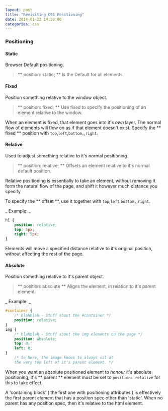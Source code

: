 ```yaml
---
layout: post
title: "Revisiting CSS Positioning"
date: 2014-01-22 14:59:00
categories: css
---
```


### Positioning
#### Static
Browser Default positioning.
> ** position: static; ** 
Is the Default for all elements.

#### Fixed 
Position something relative to the window object.
> ** position: fixed; ** 
Use fixed to specify the positioning of an element relative to the window.

When an element is fixed, that element goes into it's *own* layer. The normal flow of elements will flow on as if that element doesn't exist. 
Specify the ** fixed ** position with `top`,`left`,`bottom,`,`right`.

#### Relative
Used to adjust something relative to it's normal positioning. 
> ** position: relative; ** 
Offsets an element relative to it's normal default position.

Relative positioning is essentially to take an element, without removing it form the natural flow of the page, and shift it however much distance you specify 

To specify the ** offset **, use it together with `top`,`left`,`bottom,`,`right`.

_ Example: _
``` css
h1 {
    position: relative;
    top: 5px;
    right: 5px;
}
```
Elements will move a specified distance relative to it's original position, without affecting the rest of the page.

#### Absolute
Position something relative to it's parent object.
> ** position: absolute **
Aligns the element, in relation to it's parent element.

_ Example: _
``` css
#container {
    /* blahblah - Stuff about the #container */
    position: relative;
}
img {
    /* blahblah - Stuff about the img elements on the page */
    position: absolute;
    top: 0;
    left: 0;
}
    /* So here, the image knows to always sit at 
    the very top left of it's parent element. */
```
When you want an absolute positioned element to *honour* it's absolute positioning, it's ** parent ** element must be set to `position: relative` for this to take effect. 

A 'containing block' ( the first one with positioning attributes ) is effectively the first parent element that has a position spec other than 'static'. When no parent has any position spec, then it's relative to the html element.